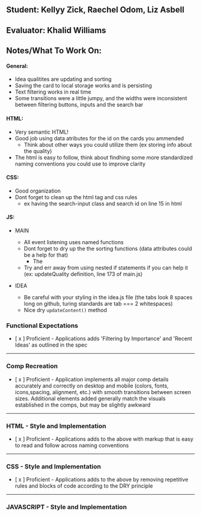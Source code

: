 ## Student: Kellyy Zick, Raechel Odom, Liz Asbell
## Evaluator: Khalid Williams 
## Notes/What To Work On:

#### General:

* Idea qualitites are updating and sorting 
* Saving the card to local storage works and is persisting 
* Text filtering works in real time 
* Some transitions were a little jumpy, and the widths were inconsistent between filtering buttons, inputs and the search bar

#### HTML:
* Very semantic HTML!
* Good job using data atributes for the id on the cards you ammended
    * Think about other ways you could utilize them (ex storing info about the quality)
* The html is easy to follow, think about findhing some more standardized naming conventions you could use to improve clarity 

#### CSS:
* Good organization
* Dont forget to clean up the html tag and css rules 
    * ex having the search-input class and search id on line 15 in html 

#### JS:
* MAIN
    * All event listening uses named functions
    * Dont forget to dry up the the sorting functions (data attributes could be a help for that)
        * The 
    * Try and err away from using nested if statements if you can help it (ex: updateQuality definition, line 173 of main.js)

* IDEA
    * Be careful with your styling in the idea.js file (the tabs look 8 spaces long on github, turing standards are tab === 2 whitespaces)
    * Nice dry `updateContent()` method 

### Functional Expectations

* [ x ]  Proficient - Applications adds 'Filtering by Importance' and 'Recent Ideas' as outlined in the spec


------------------------------------------------------------------

### Comp Recreation

* [ x ]  Proficient - Application implements all major comp details accurately and correctly on desktop and mobile (colors, fonts, icons,spacing, alignment,  etc.) with smooth transitions between screen sizes. Additional elements added generally match the visuals established in the comps, but may be slightly awkward


------------------------------------------------------------------

### HTML - Style and Implementation

* [ x ]  Proficient - Applications adds to the above with markup that is easy to read and follow across naming conventions

------------------------------------------------------------------

### CSS - Style and Implementation

* [ x ]  Proficient - Applications adds to the above by removing repetitive rules and blocks of code according to the DRY principle

------------------------------------------------------------------

### JAVASCRIPT - Style and Implementation

<!-- * [ ]  Novice - Crafts JS according to the [turing js style guide](https://github.com/turingschool-examples/javascript/tree/master/es5)
* [ ]  Advanced Beginner - Application adds to the above by correctly implementing a data model for the `Idea` class including all required methods -->


